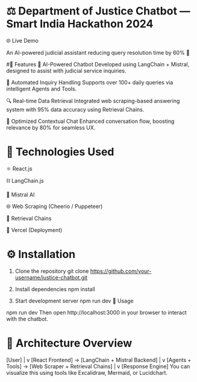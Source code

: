 # ⚖️ Department of Justice Chatbot — Smart India Hackathon 2024
🌐 Live Demo

An AI-powered judicial assistant reducing query resolution time by 60% 🚀

 #📌 Features
🤖 AI-Powered Chatbot
Developed using LangChain + Mistral, designed to assist with judicial service inquiries.

🔄 Automated Inquiry Handling
Supports over 100+ daily queries via intelligent Agents and Tools.

🔍 Real-time Data Retrieval
Integrated web scraping-based answering system with 95% data accuracy using Retrieval Chains.

🧠 Optimized Contextual Chat
Enhanced conversation flow, boosting relevance by 80% for seamless UX.

# 🧰 Technologies Used
⚛️ React.js

⛓️ LangChain.js

🧠 Mistral AI

🌐 Web Scraping (Cheerio / Puppeteer)

🧾 Retrieval Chains

🎯 Vercel (Deployment)

# ⚙️ Installation
 
1. Clone the repository
git clone https://github.com/your-username/justice-chatbot.git

2. Install dependencies
npm install

3. Start development server
npm run dev
🚀 Usage

npm run dev
Then open http://localhost:3000 in your browser to interact with the chatbot.

 # 📌 Architecture Overview


[User]
   |
   v
[React Frontend] → [LangChain + Mistral Backend]
                            |
                            v
         [Agents + Tools] → [Web Scraper + Retrieval Chains]
                            |
                            v
                       [Response Engine]
You can visualize this using tools like Excalidraw, Mermaid, or Lucidchart.

